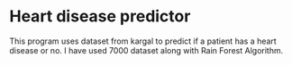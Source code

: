 # Heart disease predictor
This program uses dataset from kargal to predict if a patient has a heart disease or no. 
I have used 7000 dataset along with Rain Forest Algorithm.
